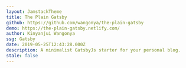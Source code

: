 ```yaml
---
layout: JamstackTheme
title: The Plain Gatsby
github: https://github.com/wangonya/the-plain-gatsby
demo: https://the-plain-gatsby.netlify.com/
author: Kinyanjui Wangonya
ssg: Gatsby
date: 2019-05-25T12:43:28.000Z
description: A minimalist GatsbyJs starter for your personal blog.
stale: false
---
```

